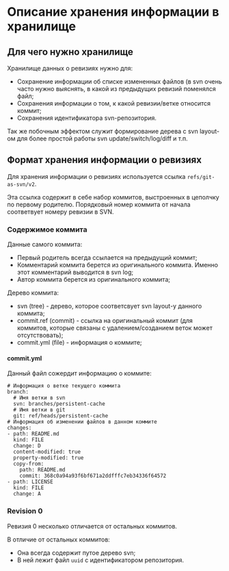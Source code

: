 # Описание хранения информации в хранилище
## Для чего нужно хранилище
Хранилище данных о ревизиях нужно для:

 * Сохранение информации об списке измененных файлов (в svn очень часто нужно 
 выяснять, в какой из предыдущих ревизий поменялся файл;
 * Сохранения информации о том, к какой ревизии/ветке относится коммит;
 * Сохранения идентификатора svn-репозитория.

Так же побочным эффектом служит формирование дерева с svn layout-ом для более
простой работы svn update/switch/log/diff и т.п. 

## Формат хранения информации о ревизиях
Для хранения информации о ревизиях используется ссылка `refs/git-as-svn/v2`.
 
Эта ссылка содержит в себе набор коммитов, выстроенных в цеполчку по первому 
родителю. Порядковый номер коммита от начала соответвует номеру ревизии в SVN.

### Содержимое коммита
Данные самого коммита:

 * Первый родитель всегда ссылается на предыдущий коммит;
 * Комментарий коммита берется из оригинального коммита. Именно этот комментарий выводится в svn log;
 * Автор коммита берется из оригинального коммита;
 
Дерево коммита:

 * svn (tree) - дерево, которое соответсвует svn layout-у данного коммита;
 * commit.ref (commit) - ссылка на оригинальный коммит (для коммитов, которые связаны с удалением/созданием веток может отсутствовать);
 * commit.yml (file) - информация о коммите;
  
#### commit.yml
Данный файл сожердит информацию о коммите:

    # Информация о ветке текущего коммита
    branch:
      # Имя ветки в svn
      svn: branches/persistent-cache
      # Имя ветки в git
      git: ref/heads/persistent-cache
    # Информация об изменении файлов в данном коммите
    changes:
    - path: README.md
      kind: FILE
      change: D
      content-modified: true
      property-modified: true
      copy-from:
        path: README.md
        commit: 368c0a94a93f6bf671a2ddfffc7eb34336f64572
    - path: LICENSE
      kind: FILE
      change: A

### Revision 0
Ревизия 0 несколько отличается от остальных коммитов.

В отличие от остальных коммитов:

 * Она всегда содержит путое дерево svn;
 * В ней лежит файл `uuid` с идентификатором репозитория.
